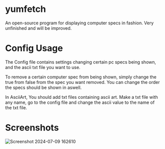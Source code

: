 # yumfetch

An open-source program for displaying computer specs in fashion.
Very unfinished and will be improved.

# Config Usage

The Config file contains settings changing certain pc specs being shown, and the ascii txt file you want to use.

To remove a certain computer spec from being shown, simply change the true from false from the spec you want removed.
You can change the order the specs should be shown in aswell.

In AsciiArt, You should add txt files containing ascii art.
Make a txt file with any name, go to the config file and change the ascii value to the name of the txt file.

# Screenshots

![Screenshot 2024-07-09 162610](https://github.com/ymuuuun/yumfetch/assets/170196194/8d826ec7-3d16-4a26-8ab8-99562dc7125a)
